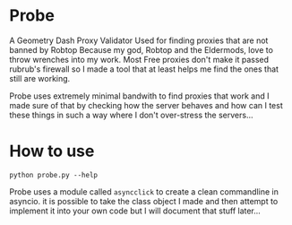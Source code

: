 # Probe
A Geometry Dash Proxy Validator Used for finding proxies that are not banned by Robtop
Because my god, Robtop and the Eldermods, love to throw wrenches into my work. 
Most Free proxies don't make it passed rubrub's firewall so I made a tool that 
at least helps me find the ones that still are working.

Probe uses extremely minimal bandwith to find proxies that work and I made sure of that by 
checking how the server behaves and how can I test these things in such a way where I don't 
over-stress the servers...

# How to use
```
python probe.py --help
```

Probe uses a module called `asyncclick` to create a clean commandline in asyncio. 
it is possible to take the class object I made and then attempt to implement it 
into your own code but I will document that stuff later...


